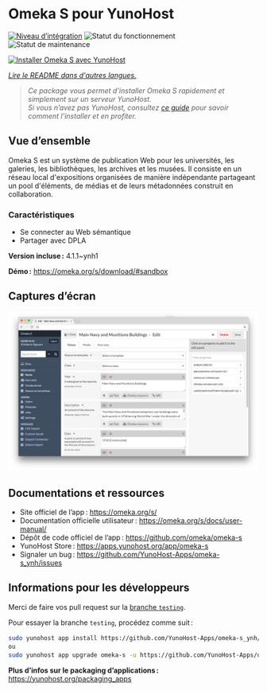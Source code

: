 <!--
Nota bene : ce README est automatiquement généré par <https://github.com/YunoHost/apps/tree/master/tools/readme_generator>
Il NE doit PAS être modifié à la main.
-->

# Omeka S pour YunoHost

[![Niveau d’intégration](https://dash.yunohost.org/integration/omeka-s.svg)](https://dash.yunohost.org/appci/app/omeka-s) ![Statut du fonctionnement](https://ci-apps.yunohost.org/ci/badges/omeka-s.status.svg) ![Statut de maintenance](https://ci-apps.yunohost.org/ci/badges/omeka-s.maintain.svg)

[![Installer Omeka S avec YunoHost](https://install-app.yunohost.org/install-with-yunohost.svg)](https://install-app.yunohost.org/?app=omeka-s)

*[Lire le README dans d'autres langues.](./ALL_README.md)*

> *Ce package vous permet d’installer Omeka S rapidement et simplement sur un serveur YunoHost.*  
> *Si vous n’avez pas YunoHost, consultez [ce guide](https://yunohost.org/install) pour savoir comment l’installer et en profiter.*

## Vue d’ensemble

Omeka S est un système de publication Web pour les universités, les galeries, les bibliothèques, les archives et les musées. Il consiste en un réseau local d'expositions organisées de manière indépendante partageant un pool d'éléments, de médias et de leurs métadonnées construit en collaboration.

### Caractéristiques

- Se connecter au Web sémantique
- Partager avec DPLA

**Version incluse :** 4.1.1~ynh1

**Démo :** <https://omeka.org/s/download/#sandbox>

## Captures d’écran

![Capture d’écran de Omeka S](./doc/screenshots/omeka-s.png)

## Documentations et ressources

- Site officiel de l’app : <https://omeka.org/s/>
- Documentation officielle utilisateur : <https://omeka.org/s/docs/user-manual/>
- Dépôt de code officiel de l’app : <https://github.com/omeka/omeka-s>
- YunoHost Store : <https://apps.yunohost.org/app/omeka-s>
- Signaler un bug : <https://github.com/YunoHost-Apps/omeka-s_ynh/issues>

## Informations pour les développeurs

Merci de faire vos pull request sur la [branche `testing`](https://github.com/YunoHost-Apps/omeka-s_ynh/tree/testing).

Pour essayer la branche `testing`, procédez comme suit :

```bash
sudo yunohost app install https://github.com/YunoHost-Apps/omeka-s_ynh/tree/testing --debug
ou
sudo yunohost app upgrade omeka-s -u https://github.com/YunoHost-Apps/omeka-s_ynh/tree/testing --debug
```

**Plus d’infos sur le packaging d’applications :** <https://yunohost.org/packaging_apps>
